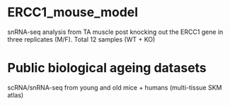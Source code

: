 # ERCC1_mouse_model
snRNA-seq analysis from TA muscle post knocking out the ERCC1 gene in three replicates (M/F). Total 12 samples (WT + KO)
# Public biological ageing datasets
scRNA/snRNA-seq from young and old mice + humans (multi-tissue SKM atlas)

